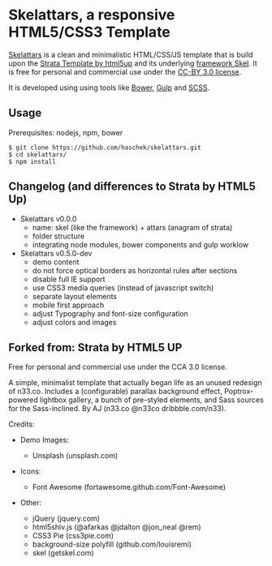 Skelattars, a responsive HTML5/CSS3 Template
================================================================================

[Skelattars][1] is a clean and minimalistic HTML/CSS/JS template that is build
upon the [Strata Template by html5up][2] and its underlying [framework Skel][3].
It is free for personal and commercial use under the [CC-BY 3.0 license][4].

[1]: http://48augen.de/projects/skelattars.html
[2]: http://html5up.net/strata
[3]: http://getskel.com/
[4]: http://creativecommons.org/licenses/by-sa/3.0/

It is developed using using tools like [Bower][], [Gulp][] and [SCSS][].

[Bower]: http://bower.io/
[Gulp]: http://gulpjs.com/
[SCSS]: http://sass-lang.com/

Usage
--------------------------------------------------------------------------------

Prerequisites: nodejs, npm, bower

    $ git clone https://github.com/haschek/skelattars.git
    $ cd skelattars/
    $ npm install

Changelog (and differences to Strata by HTML5 Up)
--------------------------------------------------------------------------------

* Skelattars v0.0.0
    * name: skel (like the framework) + attars (anagram of strata)
    * folder structure
    * integrating node modules, bower components and gulp worklow
* Skelattars v0.5.0-dev
    * demo content
    * do not force optical borders as horizontal rules after sections
    * disable full IE support
    * use CSS3 media queries (instead of javascript switch)
    * separate layout elements
    * mobile first approach
    * adjust Typography and font-size configuration
    * adjust colors and images

Forked from: Strata by HTML5 UP
--------------------------------------------------------------------------------

Free for personal and commercial use under the CCA 3.0 license.

A simple, minimalist template that actually began life as an unused redesign of
n33.co. Includes a (configurable) parallax background effect, Poptrox-powered
lightbox gallery, a bunch of pre-styled elements, and Sass sources for the
Sass-inclined. By AJ (n33.co @n33co dribbble.com/n33).

Credits:

* Demo Images:
  * Unsplash (unsplash.com)

* Icons:
  * Font Awesome (fortawesome.github.com/Font-Awesome)

* Other:
  * jQuery (jquery.com)
  * html5shiv.js (@afarkas @jdalton @jon_neal @rem)
  * CSS3 Pie (css3pie.com)
  * background-size polyfill (github.com/louisremi)
  * skel (getskel.com)
